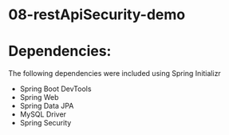# 08-restApiSecurity-demo

# Dependencies:
The following dependencies were included using Spring Initializr
- Spring Boot DevTools
- Spring Web
- Spring Data JPA
- MySQL Driver
- Spring Security
